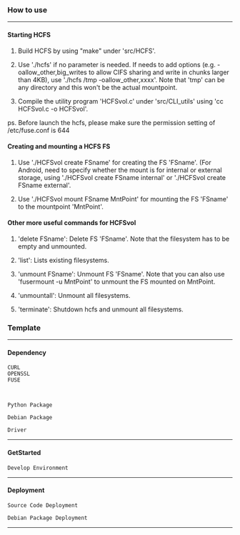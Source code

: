 <!--
Copyright (c) 2021 HopeBayTech.

This file is part of Tera.
See https://github.com/HopeBayMobile for further info.

Licensed under the Apache License, Version 2.0 (the "License");
you may not use this file except in compliance with the License.
You may obtain a copy of the License at

    http://www.apache.org/licenses/LICENSE-2.0

Unless required by applicable law or agreed to in writing, software
distributed under the License is distributed on an "AS IS" BASIS,
WITHOUT WARRANTIES OR CONDITIONS OF ANY KIND, either express or implied.
See the License for the specific language governing permissions and
limitations under the License.
-->
###  **How to use**
----------

#### **Starting HCFS**
1. Build HCFS by using "make" under 'src/HCFS'.

2. Use './hcfs' if no parameter is needed. If needs to add options
(e.g. -oallow_other,big_writes to allow CIFS sharing and write in
chunks larger than 4KB), use './hcfs /tmp -oallow_other,xxxx'. Note
that 'tmp' can be any directory and this won't be the actual mountpoint.

3. Compile the utility program 'HCFSvol.c' under 'src/CLI_utils' using
'cc HCFSvol.c -o HCFSvol'.

ps. Before launch the hcfs, please make sure the permission setting of /etc/fuse.conf is 644

#### **Creating and mounting a HCFS FS**

1. Use './HCFSvol create FSname' for creating the FS 'FSname'.
(For Android, need to specify whether the mount is for internal or
external storage, using './HCFSvol create FSname internal' or
'./HCFSvol create FSname external'.

2. Use './HCFSvol mount FSname MntPoint' for mounting the FS 'FSname'
to the mountpoint 'MntPoint'.

#### **Other more useful commands for HCFSvol**

1. 'delete FSname': Delete FS 'FSname'. Note that the filesystem
has to be empty and unmounted.

2. 'list': Lists existing filesystems.

3. 'unmount FSname': Unmount FS 'FSname'. Note that you can also use
'fusermount -u MntPoint' to unmount the FS mounted on MntPoint.

4. 'unmountall': Unmount all filesystems.

5. 'terminate': Shutdown hcfs and unmount all filesystems.


###  **Template**
----------

#### **Dependency**

```preinstall
CURL
OPENSSL
FUSE



Python Package

Debian Package

Driver

```

----------

#### **GetStarted**

```Develop
Develop Environment 
```

----------

#### **Deployment**

```Deployment
Source Code Deployment
    
Debian Package Deployment

```

----------
